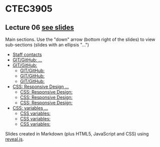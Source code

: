 # CTEC3905

## Lecture 06 [see slides](https://ctec3905.github.io/presents?lecture-06)

Main sections. Use the "down" arrow (bottom right of the slides) to view sub-sections (slides with an ellipsis "…")

- [Staff contacts](https://ctec3905.github.io/presents/?lecture-06#/1)
- [GIT/GitHub: …](https://ctec3905.github.io/presents/?lecture-06#/2)
- [GIT/GitHub: ](https://ctec3905.github.io/presents/?lecture-06#/3)
  - [GIT/GitHub: ](https://ctec3905.github.io/presents/?lecture-06#/3/2)
  - [GIT/GitHub: ](https://ctec3905.github.io/presents/?lecture-06#/3/3)
  - [GIT/GitHub: ](https://ctec3905.github.io/presents/?lecture-06#/3/2)
- [CSS: Responsive Design …](https://ctec3905.github.io/presents/?lecture-06#/4)
  - [CSS: Responsive Design: ](https://ctec3905.github.io/presents/?lecture-06#/4/1)
  - [CSS: Responsive Design: ](https://ctec3905.github.io/presents/?lecture-06#/4/2)
  - [CSS: Responsive Design: ](https://ctec3905.github.io/presents/?lecture-06#/4/3)
- [CSS: variables …](https://ctec3905.github.io/presents/?lecture-06#/5)
  - [CSS variables: ](https://ctec3905.github.io/presents/?lecture-06#/5/1)
  - [CSS variables: ](https://ctec3905.github.io/presents/?lecture-06#/5/2)
  - [CSS variables: ](https://ctec3905.github.io/presents/?lecture-06#/5/3)

Slides created in Markdown (plus HTML5, JavaScript and CSS) using [reveal.js](https://revealjs.com/).
